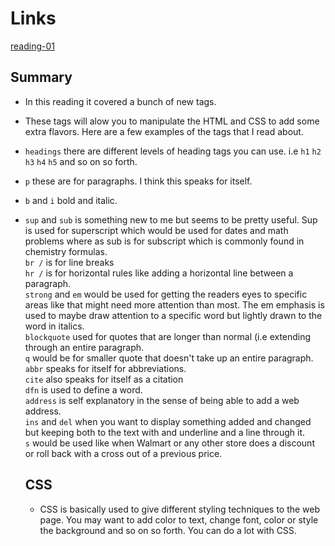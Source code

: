 # Links
[reading-01](reading-notes-01.md)

## Summary

- In this reading it covered a bunch of new tags.
- These tags will alow you to manipulate the HTML and CSS to add some extra flavors. Here are a few examples of the tags that I read about. 

- `headings` there are different levels of heading tags you can use. i.e `h1` `h2` `h3` `h4` `h5` and so on so forth.
- `p` these are for paragraphs. I think this speaks for itself.  
- `b` and `i` bold and italic.  
- `sup` and `sub`  is something new to me but seems to be pretty useful. Sup is used for superscript which would be used for dates and math problems where as sub is for subscript which is commonly found in chemistry formulas.    
  `br /` is for line breaks  
  `hr /` is for horizontal rules like adding a horizontal line between a paragraph.  
  `strong` and `em` would be used for getting the readers eyes to specific areas like that might need more attention than most. The em emphasis is used to maybe draw attention to a specific word but lightly drawn to the word in italics.  
  `blockquote` used for quotes that are longer than normal (i.e extending through an entire paragraph.  
  `q` would be for smaller quote that doesn't take up an entire paragraph.  
  `abbr` speaks for itself for abbreviations.  
  `cite` also speaks for itself as a citation  
  `dfn` is used to define a word.  
  `address` is self explanatory in the sense of being able to add a web address.  
  `ins` and `del` when you want to display something added and changed but keeping both to the text with and underline and a line through it.  
  `s` would be used like when Walmart or any other store does a discount or roll back with a cross out of a previous price.  
  
  ## CSS  
  - CSS is basically used to give different styling techniques to the web page. You may want to add color to text, change font, color or style the background and so on so forth. You can do a lot with CSS.  


